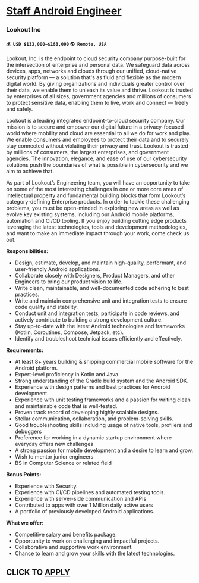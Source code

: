 # [Staff Android Engineer](https://www.remotewlb.com/apply/staff-android-engineer-119199)  
### Lookout Inc  
#### `💰 USD $133,000~$183,000` `🌎 Remote, USA`  

Lookout, Inc. is the endpoint to cloud security company purpose-built for the intersection of enterprise and personal data. We safeguard data across devices, apps, networks and clouds through our unified, cloud-native security platform — a solution that's as fluid and flexible as the modern digital world. By giving organizations and individuals greater control over their data, we enable them to unleash its value and thrive. Lookout is trusted by enterprises of all sizes, government agencies and millions of consumers to protect sensitive data, enabling them to live, work and connect — freely and safely.

Lookout is a leading integrated endpoint-to-cloud security company. Our mission is to secure and empower our digital future in a privacy-focused world where mobility and cloud are essential to all we do for work and play. We enable consumers and employees to protect their data and to securely stay connected without violating their privacy and trust. Lookout is trusted by millions of consumers, the largest enterprises, and government agencies. The innovation, elegance, and ease of use of our cybersecurity solutions push the boundaries of what is possible in cybersecurity and we aim to achieve that.

As part of Lookout’s Engineering team, you will have an opportunity to take on some of the most interesting challenges in one or more core areas of intellectual property and fundamental building blocks that form Lookout’s category-defining Enterprise products. In order to tackle these challenging problems, you must be open-minded in exploring new areas as well as evolve key existing systems, including our Android mobile platforms, automation and CI/CD tooling. If you enjoy building cutting edge products leveraging the latest technologies, tools and development methodologies, and want to make an immediate impact through your work, come check us out.

**Responsibilities:**

  * Design, estimate, develop, and maintain high-quality, performant, and user-friendly Android applications.
  * Collaborate closely with Designers, Product Managers, and other Engineers to bring our product vision to life.
  * Write clean, maintainable, and well-documented code adhering to best practices.
  * Write and maintain comprehensive unit and integration tests to ensure code quality and stability.
  * Conduct unit and integration tests, participate in code reviews, and actively contribute to building a strong development culture.
  * Stay up-to-date with the latest Android technologies and frameworks (Kotlin, Coroutines, Compose, Jetpack, etc).
  * Identify and troubleshoot technical issues efficiently and effectively.

**Requirements:**

  * At least 8+ years building & shipping commercial mobile software for the Android platform.
  * Expert-level proficiency in Kotlin and Java.
  * Strong understanding of the Gradle build system and the Android SDK.
  * Experience with design patterns and best practices for Android development.
  * Experience with unit testing frameworks and a passion for writing clean and maintainable code that is well-tested.
  * Proven track record of developing highly scalable designs.
  * Stellar communication, collaboration, and problem-solving skills.
  * Good troubleshooting skills including usage of native tools, profilers and debuggers
  * Preference for working in a dynamic startup environment where everyday offers new challenges
  * A strong passion for mobile development and a desire to learn and grow.
  * Wish to mentor junior engineers
  * BS in Computer Science or related field

**Bonus Points:**

  * Experience with Security.
  * Experience with CI/CD pipelines and automated testing tools.
  * Experience with server-side communication and APIs 
  * Contributed to apps with over 1 Million daily active users
  * A portfolio of previously developed Android applications.

**What we offer:**

  * Competitive salary and benefits package.
  * Opportunity to work on challenging and impactful projects.
  * Collaborative and supportive work environment.
  * Chance to learn and grow your skills with the latest technologies.

  
  

  
## CLICK TO [APPLY](https://www.remotewlb.com/apply/staff-android-engineer-119199)

